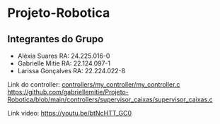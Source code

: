 # Projeto-Robotica  

## Integrantes do Grupo  

- Aléxia Suares RA: 24.225.016-0  
- Gabrielle Mitie  RA: 22.124.097-1  
- Larissa Gonçalves RA:  22.224.022-8


Link do controller: [controllers/my_controller/my_controller.c](https://github.com/gabriellemitie/Projeto-Robotica/blob/main/controllers/my_controller/my_controller.c)  
https://github.com/gabriellemitie/Projeto-Robotica/blob/main/controllers/supervisor_caixas/supervisor_caixas.c  

Link vídeo: https://youtu.be/btNcHTT_GC0
